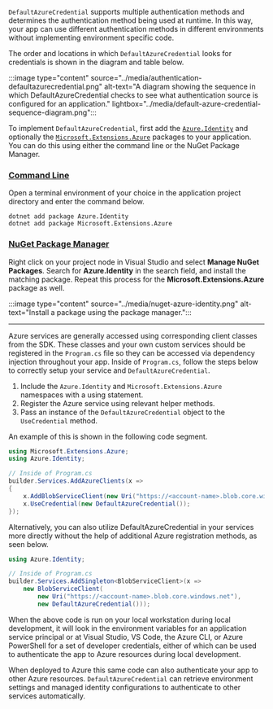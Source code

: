 `DefaultAzureCredential` supports multiple authentication methods and determines the authentication method being used at runtime.  In this way, your app can use different authentication methods in different environments without implementing environment specific code.

The order and locations in which `DefaultAzureCredential` looks for credentials is shown in the diagram and table below.  

:::image type="content" source="../media/authentication-defaultazurecredential.png" alt-text="A diagram showing the sequence in which DefaultAzureCredential checks to see what authentication source is configured for an application." lightbox="../media/default-azure-credential-sequence-diagram.png":::

To implement `DefaultAzureCredential`, first add the [`Azure.Identity`](/dotnet/api/azure.identity) and optionally the [`Microsoft.Extensions.Azure`](/dotnet/api/microsoft.extensions.azure) packages to your application. You can do this using either the command line or the NuGet Package Manager.

### [Command Line](#tab/command-line)

Open a terminal environment of your choice in the application project directory and enter the command below.

```terminal
dotnet add package Azure.Identity
dotnet add package Microsoft.Extensions.Azure
```

### [NuGet Package Manager](#tab/nuget-package)

Right click on your project node in Visual Studio and select **Manage NuGet Packages**. Search for **Azure.Identity** in the search field, and install the matching package.  Repeat this process for the **Microsoft.Extensions.Azure** package as well.

:::image type="content" source="../media/nuget-azure-identity.png" alt-text="Install a package using the package manager.":::

---

Azure services are generally accessed using corresponding client classes from the SDK. These classes and your own custom services should be registered in the `Program.cs` file so they can be accessed via dependency injection throughout your app. Inside of `Program.cs`, follow the steps below to correctly setup your service and `DefaultAzureCredential`.

1. Include the `Azure.Identity` and `Microsoft.Extensions.Azure` namespaces with a using statement.
1. Register the Azure service using relevant helper methods.
1. Pass an instance of the `DefaultAzureCredential` object to the `UseCredential` method.

An example of this is shown in the following code segment.

```c#
using Microsoft.Extensions.Azure;
using Azure.Identity;

// Inside of Program.cs
builder.Services.AddAzureClients(x =>
{
    x.AddBlobServiceClient(new Uri("https://<account-name>.blob.core.windows.net"));
    x.UseCredential(new DefaultAzureCredential());
});
```

Alternatively, you can also utilize DefaultAzureCredential in your services more directly without the help of additional Azure registration methods, as seen below.

```c#
using Azure.Identity;

// Inside of Program.cs
builder.Services.AddSingleton<BlobServiceClient>(x => 
    new BlobServiceClient(
        new Uri("https://<account-name>.blob.core.windows.net"),
        new DefaultAzureCredential()));
```

When the above code is run on your local workstation during local development, it will look in the environment variables for an application service principal or at Visual Studio, VS Code, the Azure CLI, or Azure PowerShell for a set of developer credentials, either of which can be used to authenticate the app to Azure resources during local development.  

When deployed to Azure this same code can also authenticate your app to other Azure resources. `DefaultAzureCredential` can  retrieve environment settings and managed identity configurations to authenticate to other services automatically.
